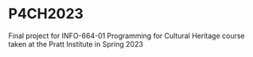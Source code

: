 # P4CH2023
Final project for INFO-664-01 Programming for Cultural Heritage course taken at the Pratt Institute in Spring 2023
